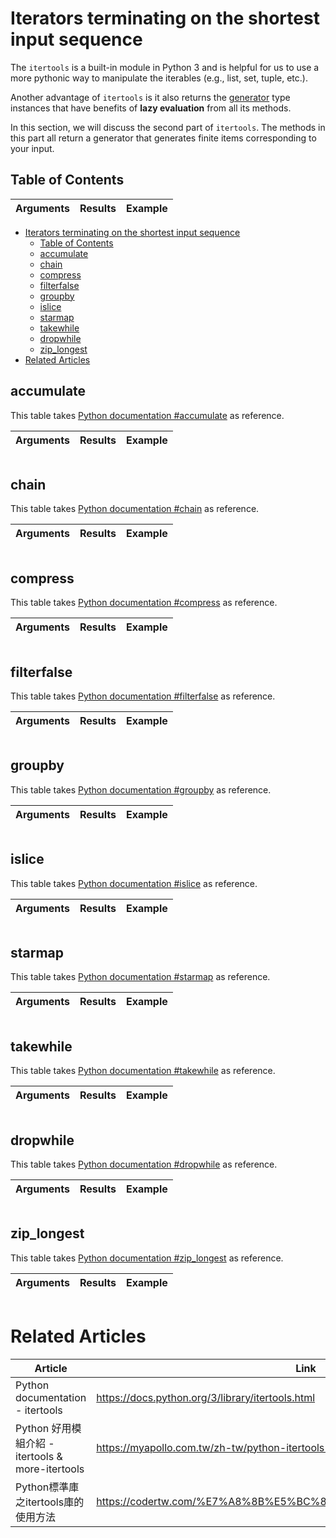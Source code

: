 # Iterators terminating on the shortest input sequence

The `itertools` is a built-in module in Python 3 and is helpful for us to use a more pythonic way to manipulate the iterables (e.g., list, set, tuple, etc.). 

Another advantage of `itertools` is it also returns the [generator](../must_know/generator.md) type instances that have benefits of **lazy evaluation** from all its methods.

In this section, we will discuss the second part of `itertools`. The methods in this part all return a generator that generates finite items corresponding to your input.

## Table of Contents

| Arguments | Results | Example |
| --------- | ------- | ------- |
* [Iterators terminating on the shortest input sequence](#iterators-terminating-on-the-shortest-input-sequence)
  * [Table of Contents](#table-of-contents)
  * [accumulate](#accumulate)
  * [chain](#chain)
  * [compress](#compress)
  * [filterfalse](#filterfalse)
  * [groupby](#groupby)
  * [islice](#islice)
  * [starmap](#starmap)
  * [takewhile](#takewhile)
  * [dropwhile](#dropwhile)
  * [zip_longest](#zip_longest)
* [Related Articles](#related-articles)

## accumulate

This table takes [Python documentation #accumulate](https://docs.python.org/3/library/itertools.html#itertools.accumulate) as reference.

| Arguments | Results | Example |
| --------- | ------- | ------- |


``` py
```

## chain

This table takes [Python documentation #chain](https://docs.python.org/3/library/itertools.html#itertools.chain) as reference.

| Arguments | Results | Example |
| --------- | ------- | ------- |

``` py
```

## compress

This table takes [Python documentation #compress](https://docs.python.org/3/library/itertools.html#itertools.compress) as reference.

| Arguments | Results | Example |
| --------- | ------- | ------- |

``` py
```

## filterfalse

This table takes [Python documentation #filterfalse](https://docs.python.org/3/library/itertools.html#itertools.filterfalse) as reference.

| Arguments | Results | Example |
| --------- | ------- | ------- |

``` py
```

## groupby

This table takes [Python documentation #groupby](https://docs.python.org/3/library/itertools.html#itertools.groupby) as reference.

| Arguments | Results | Example |
| --------- | ------- | ------- |
``` py
```

## islice

This table takes [Python documentation #islice](https://docs.python.org/3/library/itertools.html#itertools.islice) as reference.

| Arguments | Results | Example |
| --------- | ------- | ------- |
``` py
```

## starmap

This table takes [Python documentation #starmap](https://docs.python.org/3/library/itertools.html#itertools.starmap) as reference.

| Arguments | Results | Example |
| --------- | ------- | ------- |
``` py
```

## takewhile

This table takes [Python documentation #takewhile](https://docs.python.org/3/library/itertools.html#itertools.takewhile) as reference.

| Arguments | Results | Example |
| --------- | ------- | ------- |
``` py
```

## dropwhile

This table takes [Python documentation #dropwhile](https://docs.python.org/3/library/itertools.html#itertools.dropwhile) as reference.

| Arguments | Results | Example |
| --------- | ------- | ------- |
``` py
```

## zip_longest

This table takes [Python documentation #zip_longest](https://docs.python.org/3/library/itertools.html#itertools.zip_longest) as reference.

| Arguments | Results | Example |
| --------- | ------- | ------- |
``` py
```


# Related Articles

| Article                                          | Link                                                             |
| ------------------------------------------------ | ---------------------------------------------------------------- |
| Python documentation - itertools                 | https://docs.python.org/3/library/itertools.html                 |
| Python 好用模組介紹 - itertools & more-itertools | https://myapollo.com.tw/zh-tw/python-itertools-more-itertools/   |
| Python標準庫之itertools庫的使用方法              | https://codertw.com/%E7%A8%8B%E5%BC%8F%E8%AA%9E%E8%A8%80/364249/ |